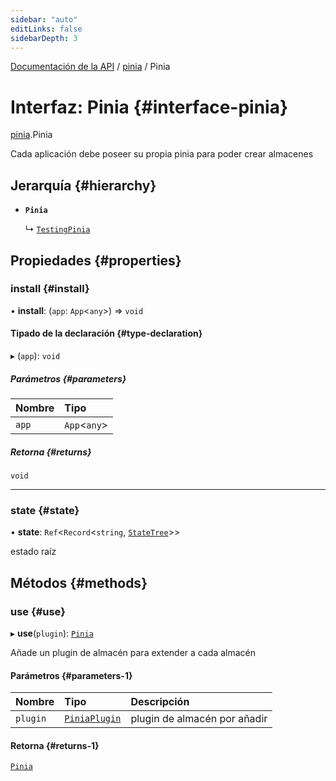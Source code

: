 ```yaml
---
sidebar: "auto"
editLinks: false
sidebarDepth: 3
---
```


[Documentación de la API](../index.md) / [pinia](../modules/pinia.md) / Pinia

# Interfaz: Pinia {#interface-pinia}

[pinia](../modules/pinia.md).Pinia

Cada aplicación debe poseer su propia pinia para poder crear almacenes

## Jerarquía {#hierarchy}

- **`Pinia`**

  ↳ [`TestingPinia`](pinia_testing.TestingPinia.md)

## Propiedades {#properties}

### install {#install}

• **install**: (`app`: `App`<`any`\>) => `void`

#### Tipado de la declaración {#type-declaration}

▸ (`app`): `void`

##### Parámetros {#parameters}

| Nombre | Tipo |
| :------ | :------ |
| `app` | `App`<`any`\> |

##### Retorna {#returns}

`void`

___

### state {#state}

• **state**: `Ref`<`Record`<`string`, [`StateTree`](../modules/pinia.md#statetree)\>\>

estado raíz

## Métodos {#methods}

### use {#use}

▸ **use**(`plugin`): [`Pinia`](pinia.Pinia.md)

Añade un plugin de almacén para extender a cada almacén

#### Parámetros {#parameters-1}

| Nombre | Tipo | Descripción |
| :------ | :------ | :------ |
| `plugin` | [`PiniaPlugin`](pinia.PiniaPlugin.md) | plugin de almacén por añadir |

#### Retorna {#returns-1}

[`Pinia`](pinia.Pinia.md)
